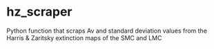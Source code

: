 # hz_scraper
Python function that scraps Av and standard deviation values from the Harris &amp; Zaritsky extinction maps of the SMC and LMC
